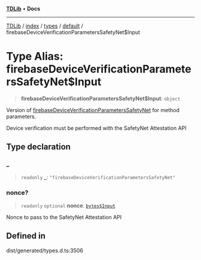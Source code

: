 [**TDLib**](../../../../../../README.md) • **Docs**

***

[TDLib](../../../../../../modules.md) / [index](../../../../../README.md) / [types](../../../README.md) / [default](../README.md) / firebaseDeviceVerificationParametersSafetyNet$Input

# Type Alias: firebaseDeviceVerificationParametersSafetyNet$Input

> **firebaseDeviceVerificationParametersSafetyNet$Input**: `object`

Version of [firebaseDeviceVerificationParametersSafetyNet](firebaseDeviceVerificationParametersSafetyNet.md) for method parameters.

Device verification must be performed with the SafetyNet Attestation API

## Type declaration

### \_

> `readonly` **\_**: `"firebaseDeviceVerificationParametersSafetyNet"`

### nonce?

> `readonly` `optional` **nonce**: [`bytes$Input`](bytes$Input.md)

Nonce to pass to the SafetyNet Attestation API

## Defined in

dist/generated/types.d.ts:3506
